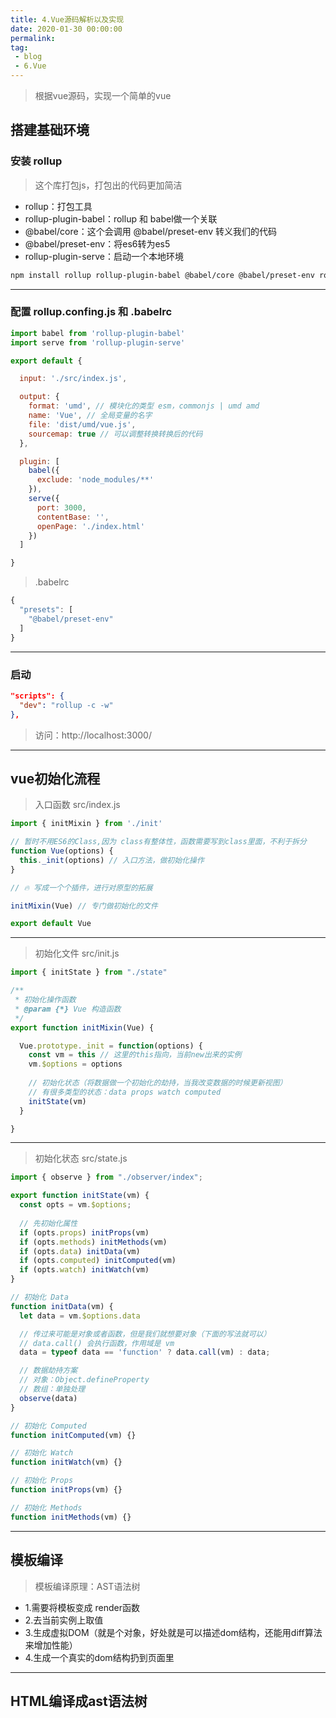 ```yaml
---
title: 4.Vue源码解析以及实现
date: 2020-01-30 00:00:00
permalink: 
tag: 
 - blog
 - 6.Vue
---
```


> 根据vue源码，实现一个简单的vue

## 搭建基础环境

### 安装 rollup

> 这个库打包js，打包出的代码更加简洁

- rollup：打包工具
- rollup-plugin-babel：rollup 和 babel做一个关联
- @babel/core：这个会调用 @babel/preset-env 转义我们的代码
- @babel/preset-env：将es6转为es5
- rollup-plugin-serve：启动一个本地环境

```sh
npm install rollup rollup-plugin-babel @babel/core @babel/preset-env rollup-plugin-serve -D
```

---

### 配置 rollup.confing.js 和 .babelrc

```js
import babel from 'rollup-plugin-babel'
import serve from 'rollup-plugin-serve'

export default {

  input: './src/index.js',

  output: {
    format: 'umd', // 模块化的类型 esm，commonjs | umd amd
    name: 'Vue', // 全局变量的名字
    file: 'dist/umd/vue.js',
    sourcemap: true // 可以调整转换转换后的代码
  },

  plugin: [
    babel({
      exclude: 'node_modules/**'
    }),
    serve({
      port: 3000,
      contentBase: '',
      openPage: './index.html'
    })
  ]

}
```

> .babelrc

```js
{
  "presets": [
    "@babel/preset-env"
  ]
}
```

---

### 启动

```json
"scripts": {
  "dev": "rollup -c -w"
},
```

> 访问：http://localhost:3000/


---


## vue初始化流程

> 入口函数
> src/index.js

```js
import { initMixin } from './init'

// 暂时不用ES6的Class,因为 class有整体性，函数需要写到class里面，不利于拆分
function Vue(options) {
  this._init(options) // 入口方法，做初始化操作
}

// 🔥 写成一个个插件，进行对原型的拓展

initMixin(Vue) // 专门做初始化的文件

export default Vue
```

---

> 初始化文件
> src/init.js

```js
import { initState } from "./state"

/**
 * 初始化操作函数
 * @param {*} Vue 构造函数
 */
export function initMixin(Vue) {

  Vue.prototype._init = function(options) {
    const vm = this // 这里的this指向，当前new出来的实例
    vm.$options = options
    
    // 初始化状态（将数据做一个初始化的劫持，当我改变数据的时候更新视图）
    // 有很多类型的状态：data props watch computed
    initState(vm) 
  }

}
```

---

> 初始化状态
> src/state.js

```js
import { observe } from "./observer/index";

export function initState(vm) {
  const opts = vm.$options;
  
  // 先初始化属性
  if (opts.props) initProps(vm)
  if (opts.methods) initMethods(vm)
  if (opts.data) initData(vm)
  if (opts.computed) initComputed(vm)
  if (opts.watch) initWatch(vm)
}

// 初始化 Data
function initData(vm) {
  let data = vm.$options.data

  // 传过来可能是对象或者函数，但是我们就想要对象（下面的写法就可以）
  // data.call() 会执行函数，作用域是 vm
  data = typeof data == 'function' ? data.call(vm) : data; 

  // 数据劫持方案
  // 对象：Object.defineProperty
  // 数组：单独处理
  observe(data)
}

// 初始化 Computed
function initComputed(vm) {}

// 初始化 Watch
function initWatch(vm) {}

// 初始化 Props
function initProps(vm) {}

// 初始化 Methods
function initMethods(vm) {}
```

---

## 模板编译

> 模板编译原理：AST语法树

- 1.需要将模板变成 render函数
- 2.去当前实例上取值
- 3.生成虚拟DOM（就是个对象，好处就是可以描述dom结构，还能用diff算法来增加性能）
- 4.生成一个真实的dom结构扔到页面里

---

## HTML编译成ast语法树


